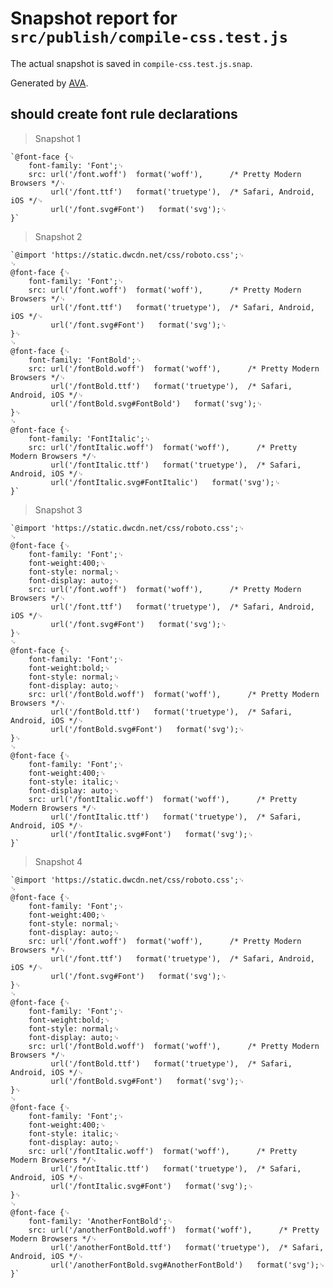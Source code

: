 # Snapshot report for `src/publish/compile-css.test.js`

The actual snapshot is saved in `compile-css.test.js.snap`.

Generated by [AVA](https://avajs.dev).

## should create font rule declarations

> Snapshot 1

    `@font-face {␊
        font-family: 'Font';␊
        src: url('/font.woff')  format('woff'),      /* Pretty Modern Browsers */␊
             url('/font.ttf')   format('truetype'),  /* Safari, Android, iOS */␊
             url('/font.svg#Font')   format('svg');␊
    }`

> Snapshot 2

    `@import 'https://static.dwcdn.net/css/roboto.css';␊
    ␊
    @font-face {␊
        font-family: 'Font';␊
        src: url('/font.woff')  format('woff'),      /* Pretty Modern Browsers */␊
             url('/font.ttf')   format('truetype'),  /* Safari, Android, iOS */␊
             url('/font.svg#Font')   format('svg');␊
    }␊
    ␊
    @font-face {␊
        font-family: 'FontBold';␊
        src: url('/fontBold.woff')  format('woff'),      /* Pretty Modern Browsers */␊
             url('/fontBold.ttf')   format('truetype'),  /* Safari, Android, iOS */␊
             url('/fontBold.svg#FontBold')   format('svg');␊
    }␊
    ␊
    @font-face {␊
        font-family: 'FontItalic';␊
        src: url('/fontItalic.woff')  format('woff'),      /* Pretty Modern Browsers */␊
             url('/fontItalic.ttf')   format('truetype'),  /* Safari, Android, iOS */␊
             url('/fontItalic.svg#FontItalic')   format('svg');␊
    }`

> Snapshot 3

    `@import 'https://static.dwcdn.net/css/roboto.css';␊
    ␊
    @font-face {␊
        font-family: 'Font';␊
        font-weight:400;␊
        font-style: normal;␊
        font-display: auto;␊
        src: url('/font.woff')  format('woff'),      /* Pretty Modern Browsers */␊
             url('/font.ttf')   format('truetype'),  /* Safari, Android, iOS */␊
             url('/font.svg#Font')   format('svg');␊
    }␊
    ␊
    @font-face {␊
        font-family: 'Font';␊
        font-weight:bold;␊
        font-style: normal;␊
        font-display: auto;␊
        src: url('/fontBold.woff')  format('woff'),      /* Pretty Modern Browsers */␊
             url('/fontBold.ttf')   format('truetype'),  /* Safari, Android, iOS */␊
             url('/fontBold.svg#Font')   format('svg');␊
    }␊
    ␊
    @font-face {␊
        font-family: 'Font';␊
        font-weight:400;␊
        font-style: italic;␊
        font-display: auto;␊
        src: url('/fontItalic.woff')  format('woff'),      /* Pretty Modern Browsers */␊
             url('/fontItalic.ttf')   format('truetype'),  /* Safari, Android, iOS */␊
             url('/fontItalic.svg#Font')   format('svg');␊
    }`

> Snapshot 4

    `@import 'https://static.dwcdn.net/css/roboto.css';␊
    ␊
    @font-face {␊
        font-family: 'Font';␊
        font-weight:400;␊
        font-style: normal;␊
        font-display: auto;␊
        src: url('/font.woff')  format('woff'),      /* Pretty Modern Browsers */␊
             url('/font.ttf')   format('truetype'),  /* Safari, Android, iOS */␊
             url('/font.svg#Font')   format('svg');␊
    }␊
    ␊
    @font-face {␊
        font-family: 'Font';␊
        font-weight:bold;␊
        font-style: normal;␊
        font-display: auto;␊
        src: url('/fontBold.woff')  format('woff'),      /* Pretty Modern Browsers */␊
             url('/fontBold.ttf')   format('truetype'),  /* Safari, Android, iOS */␊
             url('/fontBold.svg#Font')   format('svg');␊
    }␊
    ␊
    @font-face {␊
        font-family: 'Font';␊
        font-weight:400;␊
        font-style: italic;␊
        font-display: auto;␊
        src: url('/fontItalic.woff')  format('woff'),      /* Pretty Modern Browsers */␊
             url('/fontItalic.ttf')   format('truetype'),  /* Safari, Android, iOS */␊
             url('/fontItalic.svg#Font')   format('svg');␊
    }␊
    ␊
    @font-face {␊
        font-family: 'AnotherFontBold';␊
        src: url('/anotherFontBold.woff')  format('woff'),      /* Pretty Modern Browsers */␊
             url('/anotherFontBold.ttf')   format('truetype'),  /* Safari, Android, iOS */␊
             url('/anotherFontBold.svg#AnotherFontBold')   format('svg');␊
    }`
